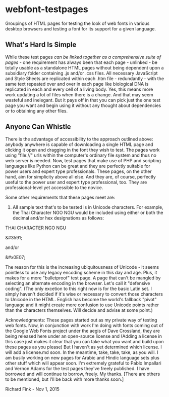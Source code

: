 # webfont-testpages
Groupings of HTML pages for testing the look of web fonts in various desktop browsers and testing a font for its support for a given language.

## What's Hard Is Simple

While these test pages _can be linked together as a comprehensive suite of pages_ - one requirement has always been that each page - unlinked - be totally usable as a standalone HTML pages without being dependent upon a subsidiary folder containing .js and/or .css files.
All necessary JavaScript and Style Sheets are replicated within each .htm file - redundantly - with the same text repeated over and over in each page like biological DNA is replicated in each and every cell of a living body.
Yes, this means more work updating a lot of files when there is a change. And that may seem wasteful and inelegant. But it pays off in that you can pick just the one test page you want and begin using it without any thought about dependencies or to obtaining any other files.

## Anyone Can Whistle

There is the advantage of accessibility to the approach outlined above: anybody anywhere is capable of downloading a single HTML page and clicking it open and dragging in the font they wish to test. The pages work using "file://" urls within the computer's ordinary file system and thus no web server is needed. Now, test pages that make use of PHP and scripting languages like Python can be great and they are perfectly suitable for power users and expert type professionals. These pages, on the other hand, aim for simplicity above all else. And they are, of course, perfectly useful to the power user and expert type professional, too. They are professional-level yet accessible to the novice.

Some other requirements that these pages meet are:

1) All sample text that's to be tested is in Unicode characters. 
For example, the Thai Character NGO NGU would be included using either or both the decimal and/or hex designations as follows:

THAI CHARACTER NGO NGU

&amp;#3591; 
<!-- &#3591; -->
and/or

&amp;#x0E07;
<!-- &#x0E07; -->

The reason for this is the increasing ubiquitousness of Unicode - it seems pointless to use any legacy encoding scheme in this day and age. Plus, it makes for a more "bulletproof" test page. A page that can't be mangled by selecting an alternate encoding in the browser. Let's call it "defensive coding". 
(The only excetion to this right now is for the basic Latin set. I simply haven't decided if it's wise or necessary to convert those characters to Unicode in the HTML. English has become the world's fallback "pivot" language and it might create more confusion to use Unicode points rather than the characters themselves. Will decide and advise at some point.)


Acknowledgments:
These pages started out as my private way of testing web fonts. Now, in conjunction with work I'm doing with fonts coming out of the Google Web Fonts project under the aegis of Dave Crossland, they are being released here under an open-source license and  (Adding a license in this case just makes it clear that you can take what you want and build upon these pages as you please) But I haven't as yet determined which license. I will add a license.md soon. In the meantime, take, take, take, as you will.
I am busily working on new pages for Arabic and Hindic language sets plus other stuff which will appear soon.
I'm extremely grateful to Pablo Impallari and Vernon Adams for the test pages they've freely published. I have borrowed and will continue to borrow, freely. My thanks.
[There are others to be mentioned, but I'll be back with more thanks soon.] 

Richard Fink - Nov 1, 2015

